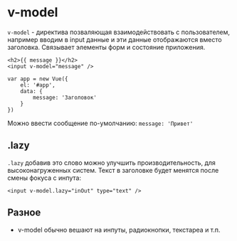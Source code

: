 # v-model
`v-model` - директива позваляющая взаимодействовать с пользователем, например вводим в input данные и эти данные отображаются вместо заголовка. Связывает элементы форм и состояние приложения.

    <h2>{{ message }}</h2>
    <input v-model="message" />

    var app = new Vue({
        el: '#app',
        data: {
            message: 'Заголовок'
        }
    })

Можно ввести сообщение по-умолчанию: `message: 'Привет'`

## .lazy
`.lazy` добавив это слово можно улучшить производительность, для высоконагруженных систем. Текст в заголовке будет менятся после смены фокуса с инпута:

    <input v-model.lazy="inOut" type="text" />

## Разное
- v-model обычно вешают на инпуты, радиокнопки, текстареа и т.п.
